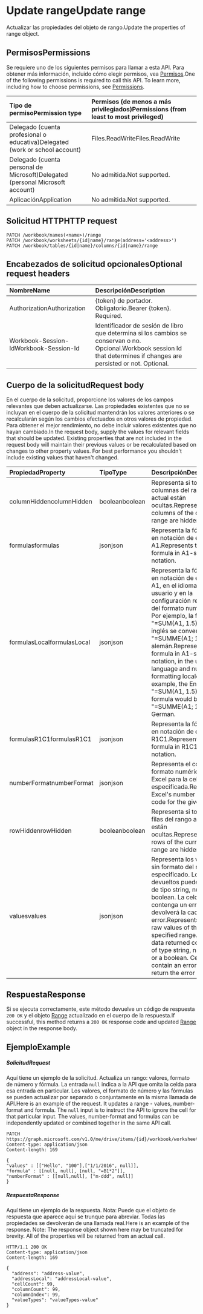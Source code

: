 # <a name="update-range"></a><span data-ttu-id="7869f-101">Update range</span><span class="sxs-lookup"><span data-stu-id="7869f-101">Update range</span></span>

<span data-ttu-id="7869f-102">Actualizar las propiedades del objeto de rango.</span><span class="sxs-lookup"><span data-stu-id="7869f-102">Update the properties of range object.</span></span>
## <a name="permissions"></a><span data-ttu-id="7869f-103">Permisos</span><span class="sxs-lookup"><span data-stu-id="7869f-103">Permissions</span></span>
<span data-ttu-id="7869f-p101">Se requiere uno de los siguientes permisos para llamar a esta API. Para obtener más información, incluido cómo elegir permisos, vea [Permisos](../../../concepts/permissions_reference.md).</span><span class="sxs-lookup"><span data-stu-id="7869f-p101">One of the following permissions is required to call this API. To learn more, including how to choose permissions, see [Permissions](../../../concepts/permissions_reference.md).</span></span>

|<span data-ttu-id="7869f-106">Tipo de permiso</span><span class="sxs-lookup"><span data-stu-id="7869f-106">Permission type</span></span>      | <span data-ttu-id="7869f-107">Permisos (de menos a más privilegiados)</span><span class="sxs-lookup"><span data-stu-id="7869f-107">Permissions (from least to most privileged)</span></span>              |
|:--------------------|:---------------------------------------------------------|
|<span data-ttu-id="7869f-108">Delegado (cuenta profesional o educativa)</span><span class="sxs-lookup"><span data-stu-id="7869f-108">Delegated (work or school account)</span></span> | <span data-ttu-id="7869f-109">Files.ReadWrite</span><span class="sxs-lookup"><span data-stu-id="7869f-109">Files.ReadWrite</span></span>    |
|<span data-ttu-id="7869f-110">Delegado (cuenta personal de Microsoft)</span><span class="sxs-lookup"><span data-stu-id="7869f-110">Delegated (personal Microsoft account)</span></span> | <span data-ttu-id="7869f-111">No admitida.</span><span class="sxs-lookup"><span data-stu-id="7869f-111">Not supported.</span></span>    |
|<span data-ttu-id="7869f-112">Aplicación</span><span class="sxs-lookup"><span data-stu-id="7869f-112">Application</span></span> | <span data-ttu-id="7869f-113">No admitida.</span><span class="sxs-lookup"><span data-stu-id="7869f-113">Not supported.</span></span> |

## <a name="http-request"></a><span data-ttu-id="7869f-114">Solicitud HTTP</span><span class="sxs-lookup"><span data-stu-id="7869f-114">HTTP request</span></span>
<!-- { "blockType": "ignored" } -->
```http
PATCH /workbook/names(<name>)/range
PATCH /workbook/worksheets/{id|name}/range(address='<address>')
PATCH /workbook/tables/{id|name}/columns/{id|name}/range
```
## <a name="optional-request-headers"></a><span data-ttu-id="7869f-115">Encabezados de solicitud opcionales</span><span class="sxs-lookup"><span data-stu-id="7869f-115">Optional request headers</span></span>
| <span data-ttu-id="7869f-116">Nombre</span><span class="sxs-lookup"><span data-stu-id="7869f-116">Name</span></span>       | <span data-ttu-id="7869f-117">Descripción</span><span class="sxs-lookup"><span data-stu-id="7869f-117">Description</span></span>|
|:-----------|:-----------|
| <span data-ttu-id="7869f-118">Authorization</span><span class="sxs-lookup"><span data-stu-id="7869f-118">Authorization</span></span>  | <span data-ttu-id="7869f-p102">{token} de portador. Obligatorio.</span><span class="sxs-lookup"><span data-stu-id="7869f-p102">Bearer {token}. Required.</span></span> |
| <span data-ttu-id="7869f-121">Workbook-Session-Id</span><span class="sxs-lookup"><span data-stu-id="7869f-121">Workbook-Session-Id</span></span>  | <span data-ttu-id="7869f-p103">Identificador de sesión de libro que determina si los cambios se conservan o no. Opcional.</span><span class="sxs-lookup"><span data-stu-id="7869f-p103">Workbook session Id that determines if changes are persisted or not. Optional.</span></span>|

## <a name="request-body"></a><span data-ttu-id="7869f-124">Cuerpo de la solicitud</span><span class="sxs-lookup"><span data-stu-id="7869f-124">Request body</span></span>
<span data-ttu-id="7869f-p104">En el cuerpo de la solicitud, proporcione los valores de los campos relevantes que deben actualizarse. Las propiedades existentes que no se incluyan en el cuerpo de la solicitud mantendrán los valores anteriores o se recalcularán según los cambios efectuados en otros valores de propiedad. Para obtener el mejor rendimiento, no debe incluir valores existentes que no hayan cambiado.</span><span class="sxs-lookup"><span data-stu-id="7869f-p104">In the request body, supply the values for relevant fields that should be updated. Existing properties that are not included in the request body will maintain their previous values or be recalculated based on changes to other property values. For best performance you shouldn't include existing values that haven't changed.</span></span>

| <span data-ttu-id="7869f-128">Propiedad</span><span class="sxs-lookup"><span data-stu-id="7869f-128">Property</span></span>     | <span data-ttu-id="7869f-129">Tipo</span><span class="sxs-lookup"><span data-stu-id="7869f-129">Type</span></span>   |<span data-ttu-id="7869f-130">Descripción</span><span class="sxs-lookup"><span data-stu-id="7869f-130">Description</span></span>|
|:---------------|:--------|:----------|
|<span data-ttu-id="7869f-131">columnHidden</span><span class="sxs-lookup"><span data-stu-id="7869f-131">columnHidden</span></span>|<span data-ttu-id="7869f-132">boolean</span><span class="sxs-lookup"><span data-stu-id="7869f-132">boolean</span></span>|<span data-ttu-id="7869f-133">Representa si todas las columnas del rango actual están ocultas.</span><span class="sxs-lookup"><span data-stu-id="7869f-133">Represents if all columns of the current range are hidden.</span></span>|
|<span data-ttu-id="7869f-134">formulas</span><span class="sxs-lookup"><span data-stu-id="7869f-134">formulas</span></span>|<span data-ttu-id="7869f-135">json</span><span class="sxs-lookup"><span data-stu-id="7869f-135">json</span></span>|<span data-ttu-id="7869f-136">Representa la fórmula en notación de estilo A1.</span><span class="sxs-lookup"><span data-stu-id="7869f-136">Represents the formula in A1-style notation.</span></span>|
|<span data-ttu-id="7869f-137">formulasLocal</span><span class="sxs-lookup"><span data-stu-id="7869f-137">formulasLocal</span></span>|<span data-ttu-id="7869f-138">json</span><span class="sxs-lookup"><span data-stu-id="7869f-138">json</span></span>|<span data-ttu-id="7869f-p105">Representa la fórmula en notación de estilo A1, en el idioma del usuario y en la configuración regional del formato numérico. Por ejemplo, la fórmula "=SUM(A1, 1.5)" en inglés se convertiría en "=SUMME(A1; 1,5)" en alemán.</span><span class="sxs-lookup"><span data-stu-id="7869f-p105">Represents the formula in A1-style notation, in the user's language and number-formatting locale.  For example, the English "=SUM(A1, 1.5)" formula would become "=SUMME(A1; 1,5)" in German.</span></span>|
|<span data-ttu-id="7869f-141">formulasR1C1</span><span class="sxs-lookup"><span data-stu-id="7869f-141">formulasR1C1</span></span>|<span data-ttu-id="7869f-142">json</span><span class="sxs-lookup"><span data-stu-id="7869f-142">json</span></span>|<span data-ttu-id="7869f-143">Representa la fórmula en notación de estilo R1C1.</span><span class="sxs-lookup"><span data-stu-id="7869f-143">Represents the formula in R1C1-style notation.</span></span>|
|<span data-ttu-id="7869f-144">numberFormat</span><span class="sxs-lookup"><span data-stu-id="7869f-144">numberFormat</span></span>|<span data-ttu-id="7869f-145">json</span><span class="sxs-lookup"><span data-stu-id="7869f-145">json</span></span>|<span data-ttu-id="7869f-146">Representa el código de formato numérico de Excel para la celda especificada.</span><span class="sxs-lookup"><span data-stu-id="7869f-146">Represents Excel's number format code for the given cell.</span></span>|
|<span data-ttu-id="7869f-147">rowHidden</span><span class="sxs-lookup"><span data-stu-id="7869f-147">rowHidden</span></span>|<span data-ttu-id="7869f-148">boolean</span><span class="sxs-lookup"><span data-stu-id="7869f-148">boolean</span></span>|<span data-ttu-id="7869f-149">Representa si todas las filas del rango actual están ocultas.</span><span class="sxs-lookup"><span data-stu-id="7869f-149">Represents if all rows of the current range are hidden.</span></span>|
|<span data-ttu-id="7869f-150">values</span><span class="sxs-lookup"><span data-stu-id="7869f-150">values</span></span>|<span data-ttu-id="7869f-151">json</span><span class="sxs-lookup"><span data-stu-id="7869f-151">json</span></span>|<span data-ttu-id="7869f-p106">Representa los valores sin formato del rango especificado. Los datos devueltos pueden ser de tipo string, number o boolean. La celda que contenga un error devolverá la cadena de error.</span><span class="sxs-lookup"><span data-stu-id="7869f-p106">Represents the raw values of the specified range. The data returned could be of type string, number, or a boolean. Cell that contain an error will return the error string.</span></span>|

## <a name="response"></a><span data-ttu-id="7869f-155">Respuesta</span><span class="sxs-lookup"><span data-stu-id="7869f-155">Response</span></span>

<span data-ttu-id="7869f-156">Si se ejecuta correctamente, este método devuelve un código de respuesta `200 OK` y el objeto [Range](../resources/range.md) actualizado en el cuerpo de la respuesta.</span><span class="sxs-lookup"><span data-stu-id="7869f-156">If successful, this method returns a `200 OK` response code and updated [Range](../resources/range.md) object in the response body.</span></span>
## <a name="example"></a><span data-ttu-id="7869f-157">Ejemplo</span><span class="sxs-lookup"><span data-stu-id="7869f-157">Example</span></span>
##### <a name="request"></a><span data-ttu-id="7869f-158">Solicitud</span><span class="sxs-lookup"><span data-stu-id="7869f-158">Request</span></span>
<span data-ttu-id="7869f-p107">Aquí tiene un ejemplo de la solicitud. Actualiza un rango: valores, formato de número y fórmula. La entrada `null` indica a la API que omita la celda para esa entrada en particular. Los valores, el formato de número y las fórmulas se pueden actualizar por separado o conjuntamente en la misma llamada de API.</span><span class="sxs-lookup"><span data-stu-id="7869f-p107">Here is an example of the request. It updates a range - values, number-format and formula. The `null` input is to instruct the API to ignore the cell for that particular input. The values, number-format and formulas can be independently updated or combined together in the same API call.</span></span> 

<!-- {
  "blockType": "request",
  "name": "update_range"
}-->
```http
PATCH https://graph.microsoft.com/v1.0/me/drive/items/{id}/workbook/worksheets('sheet1')/range(address='A1:B2')
Content-type: application/json
Content-length: 169

{
"values" : [["Hello", "100"],["1/1/2016", null]],
"formula" : [[null, null], [null, "=B1*2"]],
"numberFormat" : [[null,null], ["m-ddd", null]]
}
```
##### <a name="response"></a><span data-ttu-id="7869f-163">Respuesta</span><span class="sxs-lookup"><span data-stu-id="7869f-163">Response</span></span>
<span data-ttu-id="7869f-p108">Aquí tiene un ejemplo de la respuesta. Nota: Puede que el objeto de respuesta que aparece aquí se trunque para abreviar. Todas las propiedades se devolverán de una llamada real.</span><span class="sxs-lookup"><span data-stu-id="7869f-p108">Here is an example of the response. Note: The response object shown here may be truncated for brevity. All of the properties will be returned from an actual call.</span></span>
<!-- {
  "blockType": "response",
  "truncated": true,
  "@odata.type": "microsoft.graph.range"
} -->
```http
HTTP/1.1 200 OK
Content-type: application/json
Content-length: 169

{
  "address": "address-value",
  "addressLocal": "addressLocal-value",
  "cellCount": 99,
  "columnCount": 99,
  "columnIndex": 99,
  "valueTypes": "valueTypes-value"
}
```

<!-- uuid: 8fcb5dbc-d5aa-4681-8e31-b001d5168d79
2015-10-25 14:57:30 UTC -->
<!-- {
  "type": "#page.annotation",
  "description": "Update range",
  "keywords": "",
  "section": "documentation",
  "tocPath": ""
}-->

